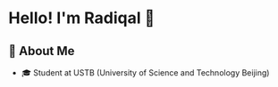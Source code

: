 # Hello! I'm Radiqal 👋

## 🚀 About Me
- 🎓 Student at USTB (University of Science and Technology Beijing)
